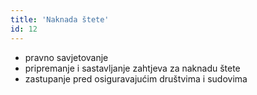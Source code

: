 ```yaml
---
title: 'Naknada štete'
id: 12
---
```


* pravno savjetovanje
* pripremanje i sastavljanje zahtjeva za naknadu štete
* zastupanje pred osiguravajućim društvima i sudovima